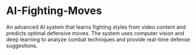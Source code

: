 # AI-Fighting-Moves
An advanced AI system that learns fighting styles from video content and predicts optimal defensive moves. The system uses computer vision and deep learning to analyze combat techniques and provide real-time defense suggestions.
